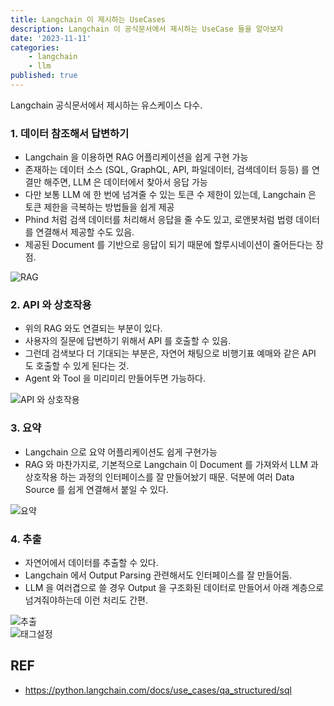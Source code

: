 ```yaml
---
title: Langchain 이 제시하는 UseCases
description: Langchain 이 공식문서에서 제시하는 UseCase 들을 알아보자
date: '2023-11-11'
categories:
    - langchain
    - llm
published: true
---
```


Langchain 공식문서에서 제시하는 유스케이스 다수.

### 1. 데이터 참조해서 답변하기

-   Langchain 을 이용하면 RAG 어플리케이션을 쉽게 구현 가능
-   존재하는 데이터 소스 (SQL, GraphQL, API, 파일데이터, 검색데이터 등등) 를 연결만 해주면, LLM 은 데이터에서 찾아서 응답 가능
-   다만 보통 LLM 에 한 번에 넘겨줄 수 있는 토큰 수 제한이 있는데, Langchain 은 토큰 제한을 극복하는 방법들을 쉽게 제공
-   Phind 처럼 검색 데이터를 처리해서 응답을 줄 수도 있고, 로앤봇처럼 법령 데이터를 연결해서 제공할 수도 있음.
-   제공된 Document 를 기반으로 응답이 되기 때문에 할루시네이션이 줄어든다는 장점.

![RAG](https://python.langchain.com/assets/images/qa_intro-9b468dbffe1cbe7f0bd822b28648db9e.png)

### 2. API 와 상호작용

-   위의 RAG 와도 연결되는 부분이 있다.
-   사용자의 질문에 답변하기 위해서 API 를 호출할 수 있음.
-   그런데 검색보다 더 기대되는 부분은, 자연어 채팅으로 비행기표 예매와 같은 API 도 호출할 수 있게 된다는 것.
-   Agent 와 Tool 을 미리미리 만들어두면 가능하다.

![API 와 상호작용](https://python.langchain.com/assets/images/api_use_case-31a2dfef42f82ed801c28a73a66de74e.png)

### 3. 요약

-   Langchain 으로 요약 어플리케이션도 쉽게 구현가능
-   RAG 와 마찬가지로, 기본적으로 Langchain 이 Document 를 가져와서 LLM 과 상호작용 하는 과정의 인터페이스를 잘 만들어놨기 때문. 덕분에 여러 Data Source 를 쉽게 연결해서 붙일 수 있다.

![요약](https://python.langchain.com/assets/images/summarization_use_case_1-cdb1b94b53af261bd997a9934a8c3703.png)

### 4. 추출

-   자연어에서 데이터를 추출할 수 있다.
-   Langchain 에서 Output Parsing 관련해서도 인터페이스를 잘 만들어둠.
-   LLM 을 여러겹으로 쓸 경우 Output 을 구조화된 데이터로 만들어서 아래 계층으로 넘겨줘야하는데 이런 처리도 간편.

![추출](https://python.langchain.com/assets/images/extraction-f94dadc4bef17c7d73ce5d056eab70c8.png)  
![태그설정](https://python.langchain.com/assets/images/tagging-93990e95451d92b715c2b47066384224.png)

## REF

-   https://python.langchain.com/docs/use_cases/qa_structured/sql
